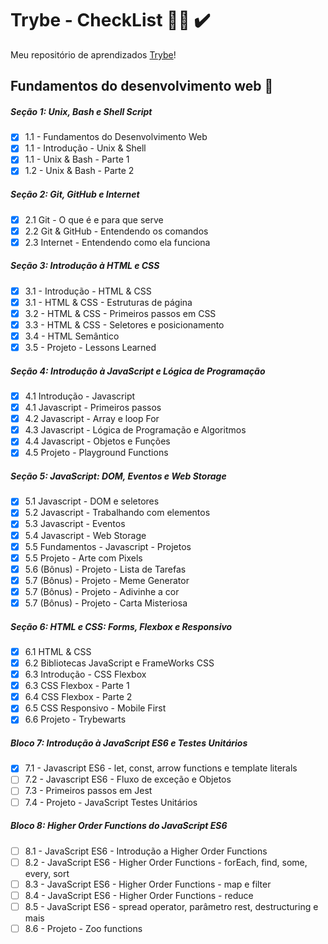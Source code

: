 # Trybe - CheckList :man_student: ✔️
Meu repositório de aprendizados [Trybe](https://www.betrybe.com/)!

## Fundamentos do desenvolvimento web :construction:

##### Seção 1: Unix, Bash e Shell Script

- [x] 1.1 - Fundamentos do Desenvolvimento Web
- [x] 1.1 - Introdução - Unix & Shell
- [x] 1.1 - Unix & Bash - Parte 1
- [x] 1.2 - Unix & Bash - Parte 2

##### Seção 2: Git, GitHub e Internet

- [x] 2.1 Git - O que é e para que serve
- [x] 2.2 Git & GitHub - Entendendo os comandos
- [x] 2.3 Internet - Entendendo como ela funciona

##### Seção 3: Introdução à HTML e CSS

- [x] 3.1 - Introdução - HTML & CSS
- [x] 3.1 - HTML & CSS - Estruturas de página
- [x] 3.2 - HTML & CSS - Primeiros passos em CSS
- [x] 3.3 - HTML & CSS - Seletores e posicionamento
- [x] 3.4 - HTML Semântico
- [x] 3.5 - Projeto - Lessons Learned

##### Seção 4: Introdução à JavaScript e Lógica de Programação

- [x] 4.1 Introdução - Javascript
- [x] 4.1 Javascript - Primeiros passos
- [x] 4.2 Javascript - Array e loop For
- [x] 4.3 Javascript - Lógica de Programação e Algoritmos
- [x] 4.4 Javascript - Objetos e Funções
- [x] 4.5 Projeto - Playground Functions

##### Seção 5: JavaScript: DOM, Eventos e Web Storage

- [x] 5.1 Javascript - DOM e seletores
- [x] 5.2 Javascript - Trabalhando com elementos
- [x] 5.3 Javascript - Eventos
- [x] 5.4 Javascript - Web Storage
- [x] 5.5 Fundamentos  - Javascript - Projetos
- [x] 5.5 Projeto - Arte com Pixels
- [x] 5.6 (Bônus) - Projeto - Lista de Tarefas
- [x] 5.7 (Bônus) - Projeto - Meme Generator
- [x] 5.7 (Bônus) - Projeto - Adivinhe a cor
- [x] 5.7 (Bônus) - Projeto - Carta Misteriosa

##### Seção 6: HTML e CSS: Forms, Flexbox e Responsivo

- [x] 6.1 HTML & CSS
- [x] 6.2 Bibliotecas JavaScript e FrameWorks CSS
- [x] 6.3 Introdução - CSS Flexbox
- [x] 6.3 CSS Flexbox - Parte 1
- [x] 6.4 CSS Flexbox - Parte 2
- [x] 6.5 CSS Responsivo - Mobile First
- [x] 6.6 Projeto - Trybewarts

##### Bloco 7: Introdução à JavaScript ES6 e Testes Unitários

- [x] 7.1 - Javascript ES6 - let, const, arrow functions e template literals
- [ ] 7.2 - Javascript ES6 - Fluxo de exceção e Objetos
- [ ] 7.3 - Primeiros passos em Jest
- [ ] 7.4 - Projeto - JavaScript Testes Unitários

##### Bloco 8: Higher Order Functions do JavaScript ES6

- [ ] 8.1 - JavaScript ES6 - Introdução a Higher Order Functions
- [ ] 8.2 - JavaScript ES6 - Higher Order Functions - forEach, find, some, every, sort
- [ ] 8.3 - JavaScript ES6 - Higher Order Functions - map e filter
- [ ] 8.4 - JavaScript ES6 - Higher Order Functions - reduce
- [ ] 8.5 - JavaScript ES6 - spread operator, parâmetro rest, destructuring e mais
- [ ] 8.6 - Projeto - Zoo functions
